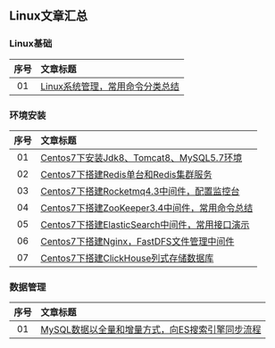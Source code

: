 ## Linux文章汇总

### Linux基础

|序号|文章标题|
|:---:|:---|
|01|[Linux系统管理，常用命令分类总结](https://mp.weixin.qq.com/s?__biz=MzU4Njg0MzYwNw==&mid=2247483702&idx=1&sn=9f0d7fc1b1c4d339d8143aa79dd07bcc&chksm=fdf4558eca83dc98b9113d79b23468d5378be4b3931358ca7ffa8b37c477529ffa403dea52e9&token=317931696&lang=zh_CN#rd)|

### 环境安装

|序号|文章标题|
|:---:|:---|
|01|[Centos7下安装Jdk8、Tomcat8、MySQL5.7环境](https://mp.weixin.qq.com/s?__biz=MzU4Njg0MzYwNw==&mid=2247483661&idx=1&sn=d870a15c804b310337dcd2e60a2cb490&chksm=fdf455b5ca83dca3adcfea994f053f5fb99ea447e4e1f90bc3d5ffe22d60c2987c86f254f01c&token=317931696&lang=zh_CN#rd)|
|02|[Centos7下搭建Redis单台和Redis集群服务](https://mp.weixin.qq.com/s?__biz=MzU4Njg0MzYwNw==&mid=2247483665&idx=1&sn=c28b7fc5de72637edf3a52af94ed095d&chksm=fdf455a9ca83dcbfff502e80a84c8b162c7b48c9d06d1919ee6f1637b004d35f7d8a723dd2c9&token=317931696&lang=zh_CN#rd)|
|03|[Centos7下搭建Rocketmq4.3中间件，配置监控台](https://mp.weixin.qq.com/s?__biz=MzU4Njg0MzYwNw==&mid=2247483670&idx=1&sn=6908cf4f4b7008e94110168f8a250f54&chksm=fdf455aeca83dcb8217fe9b6a4dc74b965daad9713f56a1e643648be374db02b8fe475c56308&token=317931696&lang=zh_CN#rd)|
|04|[Centos7下搭建ZooKeeper3.4中间件，常用命令总结](https://mp.weixin.qq.com/s?__biz=MzU4Njg0MzYwNw==&mid=2247483895&idx=2&sn=13a589ff05f46f1c50e204d1588aefcc&chksm=fdf4554fca83dc5991e40d802b0fa7f72698188b7637cc8c2e0394df38ec015dcd814ccefe62&token=317931696&lang=zh_CN#rd)|
|05|[Centos7下搭建ElasticSearch中间件，常用接口演示](https://mp.weixin.qq.com/s?__biz=MzU4Njg0MzYwNw==&mid=2247483901&idx=1&sn=93e3f5c2e190ec8114593f0652303678&chksm=fdf45545ca83dc534627faa21ad8026da3e5cee51fb77bb39990b4225271540a447004915ff0&token=317931696&lang=zh_CN#rd)|
|06|[Centos7下搭建Nginx，FastDFS文件管理中间件](https://mp.weixin.qq.com/s?__biz=MzU4Njg0MzYwNw==&mid=2247483913&idx=1&sn=5bf4b2d196bc711cf8ea00b653d91052&chksm=fdf456b1ca83dfa7ed39e7fcd55f5768f9ff6c233f8c0e0757f6dcc387699dbc1ef4f9add455&token=317931696&lang=zh_CN#rd)|
|07|[Centos7下搭建ClickHouse列式存储数据库](https://mp.weixin.qq.com/s?__biz=MzU4Njg0MzYwNw==&mid=2247484121&idx=2&sn=4fdca920b82bc61fa3d4130b2b793f07&chksm=fdf45661ca83df7755914f74610d19fa9ac717d3d452ed0e05f41fafa227e2146c83ff7592c6&token=1150397377&lang=zh_CN#rd)|

### 数据管理

|序号|文章标题|
|:---:|:---|
|01|[MySQL数据以全量和增量方式，向ES搜索引擎同步流程](https://mp.weixin.qq.com/s?__biz=MzU4Njg0MzYwNw==&mid=2247484080&idx=1&sn=09f0fe1552157fd5f432f3fa37a67cb8&chksm=fdf45608ca83df1ee236fef6d6a6db3ecb29f52ad8f126f072f403d89372736060e0eb03b0db&token=188659150&lang=zh_CN#rd)|




